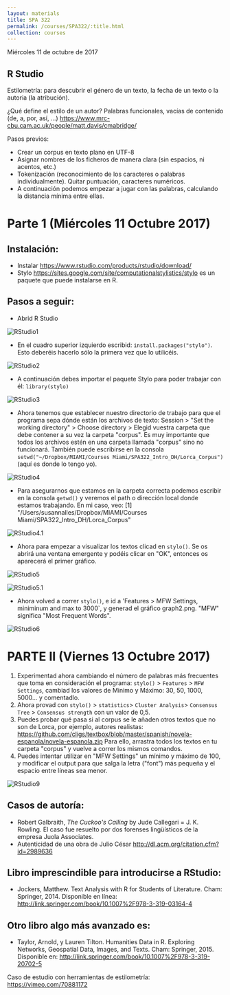 ```yaml
---
layout: materials
title: SPA 322
permalink: /courses/SPA322/:title.html
collection: courses
---
```

Miércoles 11 de octubre de 2017

## R Studio 

Estilometría: para descubrir el género de un texto, la fecha de un texto o la autoria (la atribución). 

¿Qué define el estilo de un autor? 
Palabras funcionales, vacías de contenido (de, a, por, así, ...)
 <https://www.mrc-cbu.cam.ac.uk/people/matt.davis/cmabridge/>

Pasos previos: 

* Crear un corpus en texto plano en UTF-8
* Asignar nombres de los ficheros de manera clara (sin espacios, ni acentos, etc.)
* Tokenización (reconocimiento de los caracteres o palabras individualmente). Quitar puntuación, caracteres numéricos. 
* A continuación podemos empezar a jugar con las palabras, calculando la distancia mínima entre ellas. 

# Parte 1 (Miércoles 11 Octubre 2017)

## Instalación: 
* Instalar <https://www.rstudio.com/products/rstudio/download/>
* Stylo <https://sites.google.com/site/computationalstylistics/stylo> es un paquete que puede instalarse en R. 

## Pasos a seguir:

* Abrid R Studio

![RStudio1](img/RStudio1.png) 

* En el cuadro superior izquierdo escribid: `install.packages("stylo")`. Esto deberéis hacerlo sólo la primera vez que lo utilicéis.

![RStudio2](img/RStudio2.png)

* A continuación debes importar el paquete Stylo para poder trabajar con él: `library(stylo)`

![RStudio3](img/RStudio3.png)

* Ahora tenemos que establecer nuestro directorio de trabajo para que el programa sepa dónde están los archivos de texto: Session > "Set the working directory" > Choose directory > Elegid vuestra carpeta que debe contener a su vez la carpeta "corpus". Es muy importante que todos los archivos estén en una carpeta llamada "corpus" sino no funcionará. También puede escribirse en la consola `setwd("~/Dropbox/MIAMI/Courses Miami/SPA322_Intro_DH/Lorca_Corpus")` (aquí es donde lo tengo yo).

![RStudio4](img/RStudio4.png)

* Para asegurarnos que estamos en la carpeta correcta podemos escribir en la consola `getwd()` y veremos el path o dirección local donde estamos trabajando. En mi caso, veo: [1] "/Users/susannalles/Dropbox/MIAMI/Courses Miami/SPA322_Intro_DH/Lorca_Corpus"

![RStudio4.1](img/RStudio4.1.png)

* Ahora para empezar a visualizar los textos clicad en `stylo()`. Se os abrirá una ventana emergente y podéis clicar en "OK", entonces os aparecerá el primer gráfico.

![RStudio5](img/RStudio5.png)

![RStudio5.1](img/RStudio5.1.png)

* Ahora volved a correr `stylo()`, e id a 'Features > MFW Settings, miniminum and max to 3000`, y generad el gráfico graph2.png. "MFW" significa "Most Frequent Words". 

![RStudio6](img/RStudio6.png)

# PARTE II (Viernes 13 Octubre 2017)
1. Experimentad ahora cambiando el número de palabras más frecuentes que toma en consideración el programa: `stylo()` > `Features` > `MFW Settings`, cambiad los valores de Minimo y Máximo: 30, 50, 1000, 5000...  y comentadlo. 
2.  Ahora provad con `stylo()` > `statistics`> `Cluster Analysis`> `Consensus Tree` > `Consensus strength` con un valor de 0,5. 
3. Puedes probar qué pasa si al corpus se le añaden otros textos que no son de Lorca, por ejemplo, autores realistas: <https://github.com/cligs/textbox/blob/master/spanish/novela-espanola/novela-espanola.zip> Para ello, arrastra todos los textos en tu carpeta "corpus" y vuelve a correr los mismos comandos. 
4. Puedes intentar utilizar en "MFW Settings" un mínimo y máximo de 100, y modificar el output para que salga la letra ("font") más pequeña y el espacio entre líneas sea menor. 

![RStudio9](img/RStudio9.png)



## Casos de autoría: 
- Robert Galbraith, *The Cuckoo's Calling* by Jude Callegari = J. K. Rowling. El caso fue resuelto por dos forenses lingüísticos de la empresa Juola Associates. 
- Autenticidad de una obra de Julio César <http://dl.acm.org/citation.cfm?id=2989636>


## Libro imprescindible para introducirse a RStudio: 
- Jockers, Matthew. Text Analysis with R for Students of Literature. Cham: Springer, 2014. Disponible en línea: <http://link.springer.com/book/10.1007%2F978-3-319-03164-4>## Otro libro algo más avanzado es:- Taylor, Arnold, y Lauren Tilton. Humanities Data in R. Exploring Networks, Geospatial Data, Images, and Texts. Cham: Springer, 2015. Disponible en: <http://link.springer.com/book/10.1007%2F978-3-319-20702-5>	 Caso de estudio con herramientas de estilometría: <https://vimeo.com/70881172>